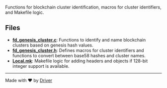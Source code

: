 <!--------------------------------------------------------------------------------->
<!-- IMPORTANT: This file is auto-generated by Driver (https://driver.ai). -------->
<!-- Manual edits may be overwritten on future commits. --------------------------->
<!--------------------------------------------------------------------------------->

Functions for blockchain cluster identification, macros for cluster identifiers, and Makefile logic.


## Files
- **[fd_genesis_cluster.c](fd_genesis_cluster.c.md)**: Functions to identify and name blockchain clusters based on genesis hash values.
- **[fd_genesis_cluster.h](fd_genesis_cluster.h.md)**: Defines macros for cluster identifiers and functions to convert between base58 hashes and cluster names.
- **[Local.mk](Local.mk.md)**: Makefile logic for adding headers and objects if 128-bit integer support is available.

---
Made with ❤️ by [Driver](https://www.driver.ai/)
